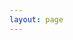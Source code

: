 ```yaml
---
layout: page
---
```


<script setup>
import {
  VPTeamPage,
  VPTeamPageTitle,
  VPTeamMembers
} from 'vitepress/theme'

const members = [
  {
    avatar: 'https://github.com/creacher4.png',
    name: 'sql',
    title: 'Creator',
    links: [
      { icon: 'github', link: 'https://github.com/creacher4' }
    ]
  },
  {
    avatar: 'https://github.com/infrect.png',
    name: 'infrect',
    title: 'UI Designer',
    links: [
      { icon: 'github', link: 'https://github.com/infrect' }
    ]
  },
  {
    avatar: 'https://github.com/lint069.png',
    name: 'lint0',
    title: 'Contributor',
    links: [
      { icon: 'github', link: 'https://github.com/lint069' }
    ]
  }
]
</script>

<VPTeamPage>
  <VPTeamPageTitle>
    <template #title>
      Our Team
    </template>
    <template #lead>
      The development of ARC is guided by a small
      team, some of whom have chosen to be featured below.
    </template>
  </VPTeamPageTitle>
  <VPTeamMembers :members />
</VPTeamPage>
